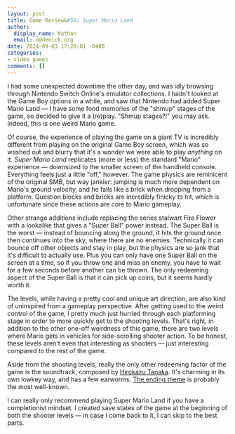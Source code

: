 ```yaml
---
layout: post
title: Game Review&#58; Super Mario Land
author:
  display_name: Nathan
  email: n@demick.org
date: 2024-09-03 17:20:01 -0400
categories:
- video games
comments: []
---
```

I had some unexpected downtime the other day, and was idly browsing through Nintendo Switch Online's emulator collections. I hadn't looked at the Game Boy options in a while, and saw that Nintendo had added Super Mario Land &mdash; I have some fond memories of the "shmup" stages of the game, so decided to give it a (re)play. "Shmup stages?!" you may ask. Indeed, this is one weird Mario game.

Of course, the experience of playing the game on a giant TV is incredibly different from playing on the original Game Boy screen, which was so washed out and blurry that it's a wonder we were able to play _anything_ on it. _Super Mario Land_ replicates (more or less) the standard "Mario" experience &mdash; downsized to the smaller screen of the handheld console. Everything feels just a little "off," however. The game physics are reminicent of the original SMB, but way jankier: jumping is much more dependent on Mario's ground velocity, and he falls like a brick when dropping from a platform. Question blocks and bricks are incredibly finicky to hit, which is unfortunate since these actions are core to Mario gameplay. 

Other strange additions include replacing the series stalwart Fire Flower with a lookalike that gives a "Super Ball" power instead. The Super Ball is the worst &mdash; instead of bouncing along the ground, it hits the ground once then continues into the sky, where there are no enemies. Technically it can bounce off other objects and stay in play, but the physics are so jank that it's difficult to actually use. Plus you can only have one Super Ball on the screen at a time, so if you throw one and miss an enemy, you have to wait for a few seconds before another can be thrown. The only redeeming aspect of the Super Ball is that it can pick up coins, but it seems hardly worth it.

The levels, while having a pretty cool and unique art direction, are also kind of uninspired from a gameplay perspective. After getting used to the weird control of the game, I pretty much just hurried through each platforming stage in order to more quickly get to the shooting levels. That's right, in addition to the other one-off weirdness of this game, there are two levels where Mario gets in vehicles for side-scrolling shooter action. To be honest, these levels aren't even that interesting as shooters &mdash; just interesting compared to the rest of the game.

Aside from the shooting levels, really the only other redeeming factor of the game is the soundtrack, composed by [Hirokazu Tanaka](https://en.wikipedia.org/wiki/Hirokazu_Tanaka). It's charming in its own lowkey way, and has a few earworms. [The ending theme](https://www.youtube.com/watch?v=nRRlobAc60k) is probably the most well-known.

I can really only recommend playing Super Mario Land if you have a completionist mindset. I created save states of the game at the beginning of both the shooter levels &mdash; in case I come back to it, I can skip to the best parts. 
